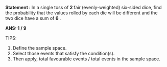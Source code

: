 <B> Statement </B>: In a single toss of <B> 2 </B> fair (evenly-weighted) six-sided dice, 
find the probability that the values rolled by each die will be different and the two dice have a sum of <B> 6 </B>.

<B>ANS: 1 / 9 </B>

TIPS: 

1. Define the sample space.
2. Select those events that satisfy the condition(s).
3. Then apply, total favourable events / total events in the sample space.
